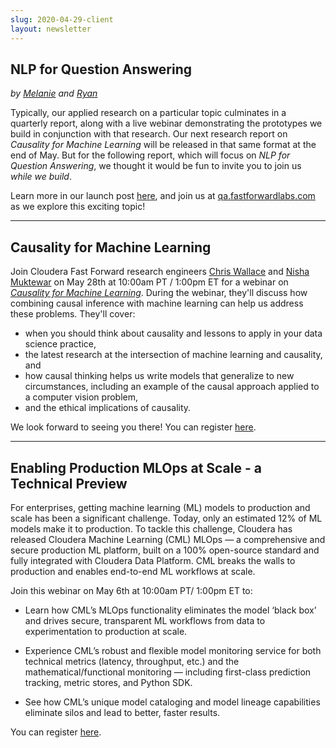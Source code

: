```yaml
---
slug: 2020-04-29-client
layout: newsletter
---
```


## NLP for Question Answering

*by [Melanie](https://www.linkedin.com/in/melanierbeck/) and [Ryan](https://twitter.com/MicallefEsq)*

Typically, our applied research on a particular topic culminates in a quarterly report,  along with a live webinar demonstrating the prototypes we build in conjunction with that research. Our next research report on *Causality for Machine Learning* will be released in that same format at the end of May.  But for the following report, which will focus on *NLP for Question Answering*, we thought it would be fun to invite you to join us <em>while we build</em>.

Learn more in our launch post [here](https://blog.cloudera.com/developing-nlp-for-automated-question-answering/), and join us at [qa.fastforwardlabs.com](qa.fastforwardlabs.com) as we explore this exciting topic!

---

## Causality for Machine Learning

Join Cloudera Fast Forward research engineers [Chris Wallace](https://twitter.com/_cjwallace) and [Nisha Muktewar](https://twitter.com/NishaMuktewar) on May 28th at 10:00am PT / 1:00pm ET for a webinar on *[Causality for Machine Learning](https://www.cloudera.com/about/events/webinars/causality-for-machine-learning.html?utm_medium=email&utm_source=newsletter-FastForwardLabs&keyplay=ODL&utm_campaign=FY21-Q2_CW_AMER_Causality_for_ML_2020-05-28&cid=7012H000001OmCQ)*. During the webinar, they'll discuss how combining causal inference with machine learning can help us address these problems. They'll cover:

* when you should think about causality and lessons to apply in  your data science practice,
* the latest research at the intersection of machine learning and causality, and
* how causal thinking helps us write models that generalize to new circumstances, including an example of the causal approach applied to a computer vision problem,
* and the ethical implications of causality.  

We look forward to seeing you there! You can register [here](https://www.cloudera.com/about/events/webinars/causality-for-machine-learning.html?utm_medium=email&utm_source=newsletter-FastForwardLabs&keyplay=ODL&utm_campaign=FY21-Q2_CW_AMER_Causality_for_ML_2020-05-28&cid=7012H000001OmCQ).

---

## Enabling Production MLOps at Scale - a Technical Preview

For enterprises, getting machine learning (ML) models to production and scale has been a significant challenge. Today, only an estimated 12% of ML models make it to production. To tackle this challenge, Cloudera has released Cloudera Machine Learning (CML) MLOps — a comprehensive and secure production ML platform, built on a 100% open-source standard and fully integrated with Cloudera Data Platform. CML breaks the walls to production and enables end-to-end ML workflows at scale.

Join this webinar on May 6th at 10:00am PT/ 1:00pm ET to: 

* Learn how CML’s MLOps functionality eliminates the model ‘black box’ and drives secure, transparent ML workflows from data to experimentation to production at scale.

* Experience CML’s robust and flexible model monitoring service for both technical metrics (latency, throughput, etc.) and the mathematical/functional monitoring — including first-class prediction tracking, metric stores, and Python SDK.

* See how CML’s unique model cataloging and model lineage capabilities eliminate silos and lead to better, faster results.

You can register [here](https://www.cloudera.com/about/events/webinars/enabling-production-ml-at-scale.html?utm_medium=clouderan&utm_source=field&keyplay=MDL&utm_campaign=FY21-Q2_CW_AMER_ML_at_Scale_2020-05-06&cid=7012H000001OhHN).